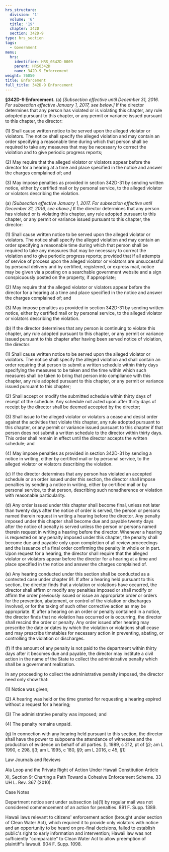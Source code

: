 ```yaml
---
hrs_structure:
  division: '1'
  volume: '6'
  title: '19'
  chapter: 342D
  section: 342D-9
type: hrs_section
tags:
  - Government
menu:
  hrs:
    identifier: HRS_0342D-0009
    parent: HRS0342D
    name: 342D-9 Enforcement
weight: 76050
title: Enforcement
full_title: 342D-9 Enforcement
---
```

**§342D-9 Enforcement.** (a) _[Subsection effective until December 31, 2016\. For subsection effective January 1, 2017, see below.]_ If the director determines that any person has violated or is violating this chapter, any rule adopted pursuant to this chapter, or any permit or variance issued pursuant to this chapter, the director:

(1) Shall cause written notice to be served upon the alleged violator or violators. The notice shall specify the alleged violation and may contain an order specifying a reasonable time during which that person shall be required to take any measures that may be necessary to correct the violation and to give periodic progress reports;

(2) May require that the alleged violator or violators appear before the director for a hearing at a time and place specified in the notice and answer the charges complained of; and

(3) May impose penalties as provided in section 342D-31 by sending written notice, either by certified mail or by personal service, to the alleged violator or violators describing the violation.

(a) _[Subsection effective January 1, 2017\. For subsection effective until December 31, 2016, see above.]_ If the director determines that any person has violated or is violating this chapter, any rule adopted pursuant to this chapter, or any permit or variance issued pursuant to this chapter, the director:

(1) Shall cause written notice to be served upon the alleged violator or violators. The notice shall specify the alleged violation and may contain an order specifying a reasonable time during which that person shall be required to take any measures that may be necessary to correct the violation and to give periodic progress reports; provided that if all attempts of service of process upon the alleged violator or violators are unsuccessful by personal delivery and by certified, registered, or express mail, notice may be given via a posting on a searchable government website and a sign conspicuously posted on the property, if appropriate;

(2) May require that the alleged violator or violators appear before the director for a hearing at a time and place specified in the notice and answer the charges complained of; and

(3) May impose penalties as provided in section 342D-31 by sending written notice, either by certified mail or by personal service, to the alleged violator or violators describing the violation.

(b) If the director determines that any person is continuing to violate this chapter, any rule adopted pursuant to this chapter, or any permit or variance issued pursuant to this chapter after having been served notice of violation, the director:

(1) Shall cause written notice to be served upon the alleged violator or violators. The notice shall specify the alleged violation and shall contain an order requiring that person to submit a written schedule within thirty days specifying the measures to be taken and the time within which such measures shall be taken to bring that person into compliance with this chapter, any rule adopted pursuant to this chapter, or any permit or variance issued pursuant to this chapter;

(2) Shall accept or modify the submitted schedule within thirty days of receipt of the schedule. Any schedule not acted upon after thirty days of receipt by the director shall be deemed accepted by the director;

(3) Shall issue to the alleged violator or violators a cease and desist order against the activities that violate this chapter, any rule adopted pursuant to this chapter, or any permit or variance issued pursuant to this chapter if that person does not submit a written schedule to the director within thirty days. This order shall remain in effect until the director accepts the written schedule; and

(4) May impose penalties as provided in section 342D-31 by sending a notice in writing, either by certified mail or by personal service, to the alleged violator or violators describing the violation.

(c) If the director determines that any person has violated an accepted schedule or an order issued under this section, the director shall impose penalties by sending a notice in writing, either by certified mail or by personal service, to that person, describing such nonadherence or violation with reasonable particularity.

(d) Any order issued under this chapter shall become final, unless not later than twenty days after the notice of order is served, the person or persons named therein request in writing a hearing before the director. Any penalty imposed under this chapter shall become due and payable twenty days after the notice of penalty is served unless the person or persons named therein request in writing a hearing before the director. Whenever a hearing is requested on any penalty imposed under this chapter, the penalty shall become due and payable only upon completion of all review proceedings and the issuance of a final order confirming the penalty in whole or in part. Upon request for a hearing, the director shall require that the alleged violator or violators appear before the director for a hearing at a time and place specified in the notice and answer the charges complained of.

(e) Any hearing conducted under this section shall be conducted as a contested case under chapter 91\. If after a hearing held pursuant to this section, the director finds that a violation or violations have occurred, the director shall affirm or modify any penalties imposed or shall modify or affirm the order previously issued or issue an appropriate order or orders for the prevention, abatement, or control of the violation or discharges involved, or for the taking of such other corrective action as may be appropriate. If, after a hearing on an order or penalty contained in a notice, the director finds that no violation has occurred or is occurring, the director shall rescind the order or penalty. Any order issued after hearing may prescribe the date or dates by which the violation or violations shall cease and may prescribe timetables for necessary action in preventing, abating, or controlling the violation or discharges.

(f) If the amount of any penalty is not paid to the department within thirty days after it becomes due and payable, the director may institute a civil action in the name of the State to collect the administrative penalty which shall be a government realization.

In any proceeding to collect the administrative penalty imposed, the director need only show that:

(1) Notice was given;

(2) A hearing was held or the time granted for requesting a hearing expired without a request for a hearing;

(3) The administrative penalty was imposed; and

(4) The penalty remains unpaid.

(g) In connection with any hearing held pursuant to this section, the director shall have the power to subpoena the attendance of witnesses and the production of evidence on behalf of all parties. [L 1989, c 212, pt of §2; am L 1990, c 298, §3; am L 1995, c 180, §9; am L 2016, c 45, §1]

Law Journals and Reviews

Ala Loop and the Private Right of Action Under Hawaii Constitution Article XI, Section 9: Charting a Path Toward a Cohesive Enforcement Scheme. 33 UH L. Rev. 367 (2010).

Case Notes

Department notice sent under subsection (a)(1) by regular mail was not considered commencement of an action for penalties. 891 F. Supp. 1389.

Hawaii laws relevant to citizens' enforcement action (brought under section of Clean Water Act), which required it to provide only violators with notice and an opportunity to be heard on pre-final decisions, failed to establish public's right to early information and intervention; Hawaii law was not sufficiently "comparable" to Clean Water Act to allow preemption of plaintiff's lawsuit. 904 F. Supp. 1098.